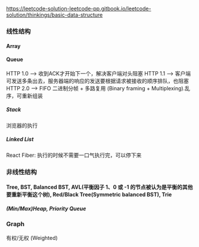 https://leetcode-solution-leetcode-pp.gitbook.io/leetcode-solution/thinkings/basic-data-structure
### 线性结构
#### Array
#### Queue
HTTP 1.0 --> 收到ACK才开始下一个，解决客户端对头阻塞
HTTP 1.1 --> 客户端可发送多条出去，服务器端的响应的发送要根据请求被接收的顺序排队，也阻塞
HTTP 2.0 --> FIFO 二进制分帧 + 多路复用 (Binary framing + Multiplexing).乱序，可重新组装
##### Stack
浏览器的执行
##### Linked List
React Fiber: 执行的时候不需要一口气执行完，可以停下来

### 非线性结构
#### Tree, BST, Balanced BST, AVL(平衡因子 1、0 或 -1 的节点被认为是平衡的其他要重新平衡这个树), Red/Black Tree(Symmetric balanced BST), Trie
##### (Min/Max)Heap, Priority Queue

### Graph
有权/无权 (Weighted)
